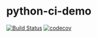 # python-ci-demo
[![Build Status](https://travis-ci.org/MariaBVS/python-ci-demo.svg?branch=master)](https://travis-ci.org/MariaBVS/python-ci-demo)
[![codecov](https://codecov.io/gh/MariaBVS/python-ci-demo/branch/master/graph/badge.svg)](https://codecov.io/gh/MariaBVS/python-ci-demo)
